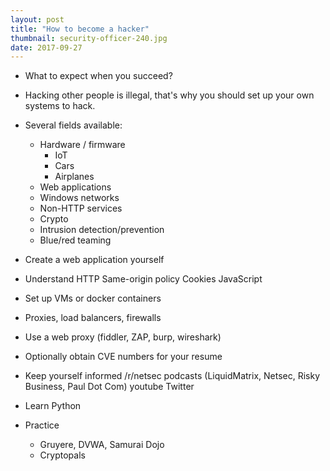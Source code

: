 ```yaml
---
layout: post
title: "How to become a hacker"
thumbnail: security-officer-240.jpg
date: 2017-09-27
---
```


* What to expect when you succeed?

* Hacking other people is illegal, that's why you should set up your own systems to hack.
* Several fields available:
    * Hardware / firmware
        * IoT
        * Cars
        * Airplanes
    * Web applications
    * Windows networks
    * Non-HTTP services
    * Crypto
    * Intrusion detection/prevention
    * Blue/red teaming
        
* Create a web application yourself
* Understand HTTP
    Same-origin policy
    Cookies
    JavaScript
* Set up VMs or docker containers
* Proxies, load balancers, firewalls
* Use a web proxy (fiddler, ZAP, burp, wireshark)
* Optionally obtain CVE numbers for your resume
* Keep yourself informed
    /r/netsec
    podcasts (LiquidMatrix, Netsec, Risky Business, Paul Dot Com)
    youtube
    Twitter
* Learn Python
* Practice
    * Gruyere, DVWA, Samurai Dojo
    * Cryptopals
